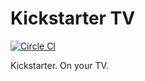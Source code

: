 # Kickstarter TV

[![Circle CI](https://circleci.com/gh/kickstarter/kickstarter-tv.svg?style=svg&circle-token=2b61f76d12b127455820924f347fd9e6697da9dc)](https://circleci.com/gh/kickstarter/kickstarter-tv)

Kickstarter. On your TV.
